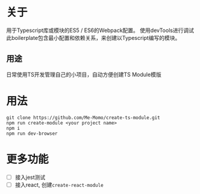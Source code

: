 # 关于

用于Typescript库或模块的ES5 / ES6的Webpack配置。
使用devTools进行调试
此boilerplate包含最小配置和依赖关系，来创建以Typescript编写的模块。

## 用途

日常使用TS开发管理自己的小项目，自动方便创建TS Module模版

# 用法

```
git clone https://github.com/Me-Momo/create-ts-module.git
npm run create-module <your project name>
npm i 
npm run dev-browser 
```

# 更多功能

- [ ] 接入jest测试
- [ ] 接入react, 创建`create-react-module`
